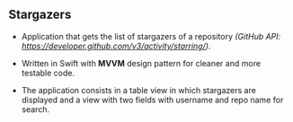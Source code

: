 ## Stargazers

- Application that gets the list of stargazers of a repository
*(GitHub API: https://developer.github.com/v3/activity/starring/)*.

- Written in Swift with **MVVM** design pattern for cleaner and more testable code.  
- The application consists in a table view in which stargazers are displayed and a view with two fields with username and repo name for search.